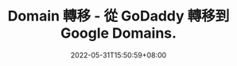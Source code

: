 ---
title: "Domain 轉移 - 從 GoDaddy 轉移到 Google Domains."
description: "買 chunyen.xyz 網域一年後，在 GoDaddy 續約超貴。"
date: 2022-05-31T15:50:59+08:00
math: 
license: 
hidden: false
comments: true
draft: true
---
